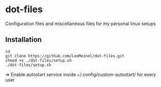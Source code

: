 # dot-files

Configuration files and miscellaneous files for my personal linux setups

## Installation

```
cd
git clone https://github.com/LeoMeinel/dot-files.git
chmod +x ./dot-files/setup.sh
./dot-files/setup.sh
```

=> Enable autostart service inside ~/.config/custom-autostart/ for every user
